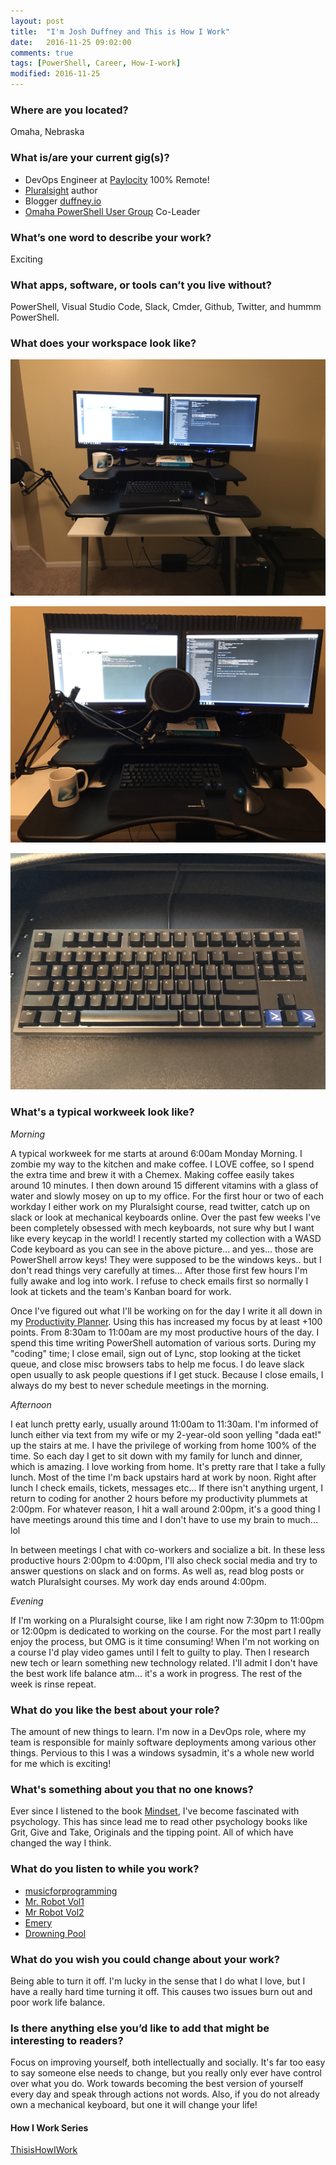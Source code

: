 ```yaml
---
layout: post
title:  "I'm Josh Duffney and This is How I Work"
date:   2016-11-25 09:02:00
comments: true
tags: [PowerShell, Career, How-I-work]
modified: 2016-11-25
---
```


### Where are you located?

Omaha, Nebraska

### What is/are your current gig(s)?

* DevOps Engineer at [Paylocity](http://www.paylocity.com/) 100% Remote!
* [Pluralsight](https://app.pluralsight.com/profile/author/josh-duffney) author
* Blogger [duffney.io](http://duffney.io/)
* [Omaha PowerShell User Group](https://twitter.com/OmahaPSUG) Co-Leader

### What’s one word to describe your work?

Exciting

### What apps, software, or tools can’t you live without?

PowerShell, Visual Studio Code, Slack, Cmder, Github, Twitter, and hummm PowerShell.

### What does your workspace look like?

![standing](/images/posts/2016-11-25/standing.jpg "standing")

![recording](/images/posts/2016-11-25/recording.jpg "recording")

![PSCodeKeyboard](/images/posts/2016-11-25/PSCodeKeyboard.jpg "PSCodeKeyboard")

### What's a typical workweek look like?

 _Morning_

A typical workweek for me starts at around 6:00am Monday Morning. I zombie my way to the kitchen and make coffee. I LOVE coffee, so I spend the extra time and brew it with a Chemex. Making coffee easily takes around 10
minutes. I then down around 15 different vitamins with a glass of water and slowly mosey on up to my office. For the first hour or two of each workday I either work on my Pluralsight course, read twitter, catch up on slack or
look at mechanical keyboards online. Over the past few weeks I've been completely obsessed with mech keyboards, not sure why but I want like every keycap in the world! I recently started my collection with a WASD Code keyboard
as you can see in the above picture... and yes... those are PowerShell arrow keys! They were supposed to be the windows keys.. but I don't read things very carefully at times... After those first few hours I'm fully awake and
log into work. I refuse to check emails first so normally I look at tickets and the team's Kanban board for work. 

Once I've figured out what I'll be working on for the day I write it all down in my [Productivity Planner](https://www.intelligentchange.com/products/the-productivity-planner). Using this has increased my focus by at least
+100 points. From 8:30am to 11:00am are my most productive hours of the day. I spend this time writing PowerShell automation of various sorts. During my "coding" time; I close email, sign out of Lync, stop looking at the ticket queue, and close misc browsers tabs to help me focus. I do leave slack open usually to ask people questions if I get stuck. Because I close emails, I always do my best to never schedule meetings in the morning. 

_Afternoon_

I eat lunch pretty early, usually around 11:00am to 11:30am. I'm informed of lunch either via text from my wife or my 2-year-old soon yelling "dada eat!" up the stairs at me. I have the privilege of working from home 100% of the time.
So each day I get to sit down with my family for lunch and dinner, which is amazing. I love working from home. It's pretty rare that I take a fully lunch. Most of the time I'm back upstairs hard at work by noon. Right after
lunch I check emails, tickets, messages etc... If there isn't anything urgent, I return to coding for another 2 hours before my productivity plummets at 2:00pm. For whatever reason, I hit a wall around 2:00pm, it's a good thing I have meetings around this time and I don't have to use my brain to much... lol

In between meetings I chat with co-workers and socialize a bit. In these less productive hours 2:00pm to 4:00pm, I'll also check social media and try to answer questions on slack and on forms. As well as, read blog posts or watch Pluralsight courses. My work day ends around 4:00pm.

_Evening_

If I'm working on a Pluralsight course, like I am right now 7:30pm to 11:00pm or 12:00pm is dedicated to working on the course. For the most part I really enjoy the process, but OMG is it time consuming! When I'm not working on a course
I'd play video games until I felt to guilty to play. Then I research new tech or learn something new technology related. I'll admit I don't have the best work life balance atm... it's a work in progress. The rest of the week is rinse repeat.

### What do you like the best about your role?

The amount of new things to learn. I'm now in a DevOps role, where my team is responsible for mainly software deployments among various other things. Pervious to this I was a windows sysadmin, it's a whole new world for me which
is exciting!

### What's something about you that no one knows?

Ever since I listened to the book [Mindset](http://www.audible.com/pd/Self-Development/Mindset-Audiobook/B002V0QGLE), I've become fascinated with psychology. This has since lead me to read other psychology books like 
Grit, Give and Take, Originals and the tipping point. All of which have changed the way I think. 

### What do you listen to while you work?

* [musicforprogramming](http://musicforprogramming.net/)
* [Mr. Robot Vol1](https://open.spotify.com/album/012oKUlmu9qA84z4kYrOAj)
* [Mr Robot Vol2](https://open.spotify.com/album/447cV2Aglz0fLzrZMVCMGw)
* [Emery](https://open.spotify.com/album/7fiFm9mCrQ9s0iswgK4X0a)
* [Drowning Pool](https://open.spotify.com/album/74n5sNia8GcWvAeJ1z40Tb)

### What do you wish you could change about your work?

Being able to turn it off. I'm lucky in the sense that I do what I love, but I have a really hard time turning it off. This causes two issues burn out and poor work life balance.

### Is there anything else you’d like to add that might be interesting to readers?

Focus on improving yourself, both intellectually and socially. It's far too easy to say someone else needs to change, but you really only ever have control over what you do. Work towards becoming the
best version of yourself every day and speak through actions not words. Also, if you do not already own a mechanical keyboard, but one it will change your life!

#### How I Work Series

[ThisisHowIWork](https://github.com/adbertram/HowIWorkIT/blob/master/ThisIsHowIWork.md)